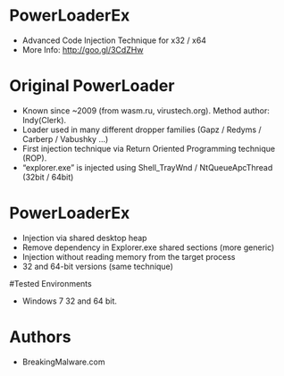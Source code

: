 # PowerLoaderEx
* Advanced Code Injection Technique for x32 / x64
* More Info: http://goo.gl/3CdZHw

# Original PowerLoader
* Known since ~2009 (from wasm.ru, virustech.org). Method author: Indy(Clerk).
* Loader used in many different dropper families (Gapz / Redyms / Carberp / Vabushky ...)
* First injection technique via Return Oriented Programming technique (ROP).
* “explorer.exe” is injected using Shell_TrayWnd / NtQueueApcThread (32bit / 64bit)

# PowerLoaderEx
* Injection via shared desktop heap
* Remove dependency in Explorer.exe shared sections (more generic)
* Injection without reading memory from the target process
* 32 and 64-bit versions (same technique)

#Tested Environments
* Windows 7 32 and 64 bit.

# Authors
* BreakingMalware.com
